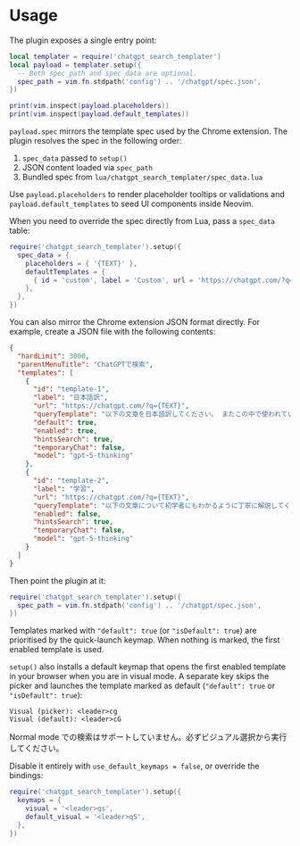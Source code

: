 # Usage

The plugin exposes a single entry point:

```lua
local templater = require('chatgpt_search_templater')
local payload = templater.setup({
  -- Both spec_path and spec_data are optional.
  spec_path = vim.fn.stdpath('config') .. '/chatgpt/spec.json',
})

print(vim.inspect(payload.placeholders))
print(vim.inspect(payload.default_templates))
```

`payload.spec` mirrors the template spec used by the Chrome extension. The
plugin resolves the spec in the following order:

1. `spec_data` passed to `setup()`
2. JSON content loaded via `spec_path`
3. Bundled spec from `lua/chatgpt_search_templater/spec_data.lua`

Use `payload.placeholders` to render placeholder tooltips or validations and
`payload.default_templates` to seed UI components inside Neovim.

When you need to override the spec directly from Lua, pass a `spec_data` table:

```lua
require('chatgpt_search_templater').setup({
  spec_data = {
    placeholders = { '{TEXT}' },
    defaultTemplates = {
      { id = 'custom', label = 'Custom', url = 'https://chatgpt.com/?q={TEXT}', queryTemplate = '{TEXT}', enabled = true },
    },
  },
})
```

You can also mirror the Chrome extension JSON format directly. For example,
create a JSON file with the following contents:

```json
{
  "hardLimit": 3000,
  "parentMenuTitle": "ChatGPTで検索",
  "templates": [
    {
      "id": "template-1",
      "label": "日本語訳",
      "url": "https://chatgpt.com/?q={TEXT}",
      "queryTemplate": "以下の文章を日本語訳してください。 またこの中で使われている単語や熟語について解説するとともに、文中の語句で簡単な物語を作成してください。\n\n{TEXT}",
      "default": true,
      "enabled": true,
      "hintsSearch": true,
      "temporaryChat": false,
      "model": "gpt-5-thinking"
    },
    {
      "id": "template-2",
      "label": "学習",
      "url": "https://chatgpt.com/?q={TEXT}",
      "queryTemplate": "以下の文章について初学者にもわかるように丁寧に解説してください。 また、合わせてこの内容に関する抑えておいたほうがいいことなどあれば教えて下さい。\n\n{TEXT}",
      "enabled": false,
      "hintsSearch": true,
      "temporaryChat": false,
      "model": "gpt-5-thinking"
    }
  ]
}
```

Then point the plugin at it:

```lua
require('chatgpt_search_templater').setup({
  spec_path = vim.fn.stdpath('config') .. '/chatgpt/spec.json',
})
```

Templates marked with `"default": true` (or `"isDefault": true`) are
prioritised by the quick-launch keymap. When nothing is marked, the first
enabled template is used.

`setup()` also installs a default keymap that opens the first enabled template in
your browser when you are in visual mode. A separate key skips the picker and
launches the template marked as default (`"default": true` or `"isDefault": true`):

```text
Visual (picker): <leader>cg
Visual (default): <leader>cG
```

Normal mode での検索はサポートしていません。必ずビジュアル選択から実行してください。

Disable it entirely with `use_default_keymaps = false`, or override the bindings:

```lua
require('chatgpt_search_templater').setup({
  keymaps = {
    visual = '<leader>qs',
    default_visual = '<leader>qS',
  },
})
```

